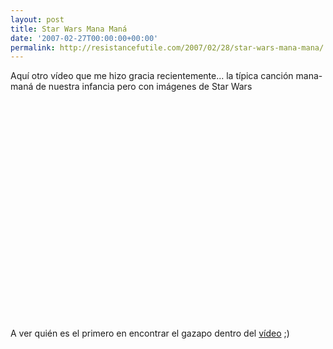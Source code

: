 ```yaml
---
layout: post
title: Star Wars Mana Maná
date: '2007-02-27T00:00:00+00:00'
permalink: http://resistancefutile.com/2007/02/28/star-wars-mana-mana/
---
```

Aquí otro vídeo que me hizo gracia recientemente... la típica canción mana-maná de nuestra infancia pero con imágenes de Star Wars

<object width="425" height="350"><param name="movie" value="http://www.youtube.com/v/Pl4Hggd8QJo"></param><param name="wmode" value="transparent"></param><embed src="http://www.youtube.com/v/Pl4Hggd8QJo" type="application/x-shockwave-flash" wmode="transparent" width="425" height="350"></embed></object>

A ver quién es el primero en encontrar el gazapo dentro del <a href="http://www.youtube.com/watch?v=Pl4Hggd8QJo">vídeo</a> ;)
